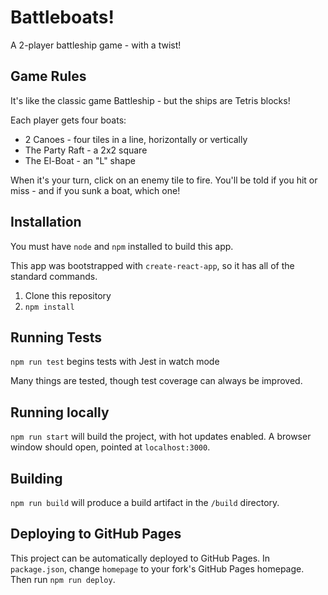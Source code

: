 # Battleboats!

A 2-player battleship game - with a twist!

## Game Rules

It's like the classic game Battleship - but the ships are Tetris blocks!

Each player gets four boats:

* 2 Canoes - four tiles in a line, horizontally or vertically
* The Party Raft - a 2x2 square
* The El-Boat - an "L" shape

When it's your turn, click on an enemy tile to fire. You'll be told if you hit or miss - and if you sunk a boat, which one!

## Installation

You must have `node` and `npm` installed to build this app.

This app was bootstrapped with `create-react-app`, so it has all of the standard commands.

1. Clone this repository
2. `npm install`

## Running Tests

`npm run test` begins tests with Jest in watch mode

Many things are tested, though test coverage can always be improved.

## Running locally

`npm run start` will build the project, with hot updates enabled. A browser window should open, pointed at `localhost:3000`.

## Building

`npm run build` will produce a build artifact in the `/build` directory.

## Deploying to GitHub Pages

This project can be automatically deployed to GitHub Pages. In `package.json`, change `homepage` to your fork's GitHub Pages homepage. Then run `npm run deploy`.
